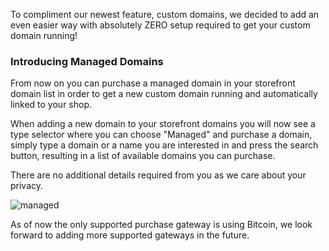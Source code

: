 To compliment our newest feature, custom domains, we decided to add an even easier way with absolutely ZERO setup required to get your custom domain running!

### Introducing Managed Domains

From now on you can purchase a managed domain in your storefront domain list in order to get a new custom domain running and automatically linked to your shop.

When adding a new domain to your storefront domains you will now see a type selector where you can choose "Managed" and purchase a domain, simply type a domain or a name you are interested in and press the search button, resulting in a list of available domains you can purchase.

There are no additional details required from you as we care about your privacy.

![managed](/blog/managed-domains/buy.png)

As of now the only supported purchase gateway is using Bitcoin, we look forward to adding more supported gateways in the future.
